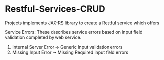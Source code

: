 # Restful-Services-CRUD
Projects implements JAX-RS library to create a Restful service which offers 


Service Errors: These describes service errors based on input field validation completed by web service.

1) Internal Server Error
-> Generic Input validation errors 
2) Missing Input Error
-> Missing Required input field errors

